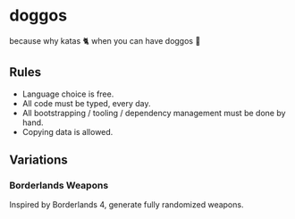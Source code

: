 # doggos

because why katas 🐈 when you can have doggos 🐶

## Rules

- Language choice is free.
- All code must be typed, every day.
- All bootstrapping / tooling / dependency management must be done by hand.
- Copying data is allowed.

## Variations

### Borderlands Weapons

Inspired by Borderlands 4, generate fully randomized weapons.
